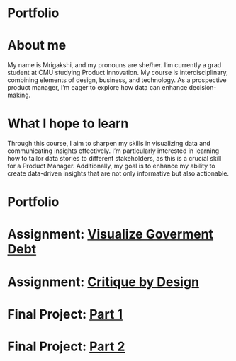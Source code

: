 # Portfolio
# About me
My name is Mrigakshi, and my pronouns are she/her. I’m currently a grad student at CMU studying Product Innovation. My course is interdisciplinary, combining elements of design, business, and technology. As a prospective product manager, I’m eager to explore how data can enhance decision-making.
# What I hope to learn 
Through this course, I aim to sharpen my skills in visualizing data and communicating insights effectively. I’m particularly interested in learning how to tailor data stories to different stakeholders, as this is a crucial skill for a Product Manager. Additionally, my goal is to enhance my ability to create data-driven insights that are not only informative but also actionable.
# Portfolio
# Assignment: [Visualize Goverment Debt](visualizinggovtdebt.md) 
# Assignment: [Critique by Design](critiquebydesign.md) 

# Final Project: [Part 1](FinalProjectPart1.md)

# Final Project: [Part 2](FinalProjectPart2.md)
